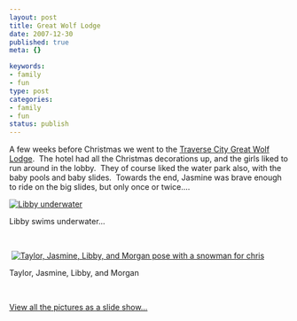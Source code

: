 ```yaml
--- 
layout: post
title: Great Wolf Lodge
date: 2007-12-30
published: true
meta: {}

keywords: 
- family
- fun
type: post
categories: 
- family
- fun
status: publish
---
```





  

A few weeks before Christmas we went to the [Traverse City Great Wolf Lodge](http://www.greatwolflodge.com/Locations/Traverse/).  The hotel had all the Christmas decorations up, and the girls liked to run around in the lobby.  They of course liked the water park also, with the baby pools and baby slides.  Towards the end, Jasmine was brave enough to ride on the big slides, but only once or twice....

  

[![Libby underwater](http://media.eick.us/2011/05/2084168784_3dea3cc593.jpg)](http://www.flickr.com/photos/andreweick/2084168784/ "Libby underwater by AndrewEick, on Flickr")

  

Libby swims underwater...

  

 

  

 [![Taylor, Jasmine, Libby, and Morgan pose with a snowman for chris](http://media.eick.us/2011/05/2084162644_f7d8077007.jpg)](http://www.flickr.com/photos/andreweick/2084162644/ "Taylor, Jasmine, Libby, and Morgan pose with a snowman for chris by AndrewEick, on Flickr")

  

Taylor, Jasmine, Libby, and Morgan

  

 

  

[View all the pictures as a slide show...](http://www.flickr.com/photos/andreweick/sets/72157603584503032/show/)


